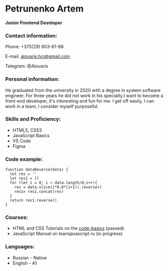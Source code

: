 # Petrunenko Artem

**Junior Frontend Developer**

### Contact information:

Phone: +375(29) 603-61-68

E-mail: alovaris.hcj@gmail.com

Telegram: @Alovaris

### Personal information:

He graduated from the university in 2020 with a degree in system software engineer. 
For three years he did not work in his specialty.I want to become a front-end developer, it's interesting and fun for me.
I get off easily, I can work in a team, I consider myself purposeful.

### Skills and Proficiency:

* HTML5, CSS3
* JavaScript Basics
* VS Code
* Figma

### Code example:

```
function dataReverse(data) {
  let res = ''
  let res1 = []
  for (let i = 0; i < data.length/8;i++){
    res = data.slice(i*8,8*(i+1)).reverse()
    res1= res1.concat(res)
  }
  return res1.reverse()
}
```

### Courses:

* HTML and CSS Tutorials on the [code-basics](https://code-basics.com/ru) (passed)
* JavaScript Manual on learnjavascript.ru (in progress)

### Languages:

* Russian - Native
* English - А1
